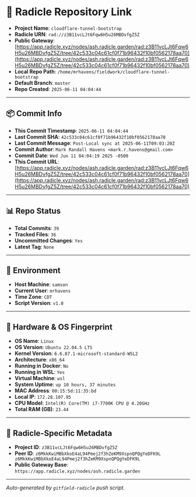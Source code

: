 # 🔗 Radicle Repository Link

- **Project Name**: `cloudflare-tunnel-bootstrap`
- **Radicle URN**: `rad://z3B11vcLJt6Fqw6H5u26MBDvfgZ5Z`
- **Public Gateway**: [https://app.radicle.xyz/nodes/ash.radicle.garden/rad:z3B11vcLJt6Fqw6H5u26MBDvfgZ5Z/tree/42c533c04c61cf0f71b96432f10bf0562178aa70](https://app.radicle.xyz/nodes/ash.radicle.garden/rad:z3B11vcLJt6Fqw6H5u26MBDvfgZ5Z/tree/42c533c04c61cf0f71b96432f10bf0562178aa70)
- **Local Repo Path**: `/home/mrhavens/fieldwork/cloudflare-tunnel-bootstrap`
- **Default Branch**: `master`
- **Repo Created**: `2025-06-11 04:04:44`

---

## 📦 Commit Info

- **This Commit Timestamp**: `2025-06-11 04:04:44`
- **Last Commit SHA**: `42c533c04c61cf0f71b96432f10bf0562178aa70`
- **Last Commit Message**: `Post-Local sync at 2025-06-11T09:03:20Z`
- **Commit Author**: `Mark Randall Havens <mark.r.havens@gmail.com>`
- **Commit Date**: `Wed Jun 11 04:04:19 2025 -0500`
- **This Commit URL**: [https://app.radicle.xyz/nodes/ash.radicle.garden/rad:z3B11vcLJt6Fqw6H5u26MBDvfgZ5Z/tree/42c533c04c61cf0f71b96432f10bf0562178aa70](https://app.radicle.xyz/nodes/ash.radicle.garden/rad:z3B11vcLJt6Fqw6H5u26MBDvfgZ5Z/tree/42c533c04c61cf0f71b96432f10bf0562178aa70)

---

## 📊 Repo Status

- **Total Commits**: `39`
- **Tracked Files**: `36`
- **Uncommitted Changes**: `Yes`
- **Latest Tag**: `None`

---

## 🧭 Environment

- **Host Machine**: `samson`
- **Current User**: `mrhavens`
- **Time Zone**: `CDT`
- **Script Version**: `v1.0`

---

## 🧬 Hardware & OS Fingerprint

- **OS Name**: `Linux`
- **OS Version**: `Ubuntu 22.04.5 LTS`
- **Kernel Version**: `6.6.87.1-microsoft-standard-WSL2`
- **Architecture**: `x86_64`
- **Running in Docker**: `No`
- **Running in WSL**: `Yes`
- **Virtual Machine**: `wsl`
- **System Uptime**: `up 10 hours, 37 minutes`
- **MAC Address**: `00:15:5d:11:35:bd`
- **Local IP**: `172.28.107.95`
- **CPU Model**: `Intel(R) Core(TM) i7-7700K CPU @ 4.20GHz`
- **Total RAM (GB)**: `23.44`

---

## 🌱 Radicle-Specific Metadata

- **Project ID**: `z3B11vcLJt6Fqw6H5u26MBDvfgZ5Z`
- **Peer ID**: `z6MkkKwiMBbXkoE4aL94Pmej2f3hZeKM9XspnQPQgYeDFK9L
z6MkkKwiMBbXkoE4aL94Pmej2f3hZeKM9XspnQPQgYeDFK9L`
- **Public Gateway Base**: `https://app.radicle.xyz/nodes/ash.radicle.garden`

---

_Auto-generated by `gitfield-radicle` push script._
